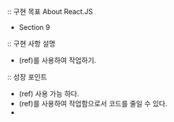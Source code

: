 :: 구현 목표
About React.JS

- Section 9

:: 구현 사항 설명

- (ref)를 사용하여 작업하기.

:: 성장 포인트

- (ref) 사용 가능 하다.
- (ref)를 사용하여 작업함으로서 코드를 줄일 수 있다.
-
